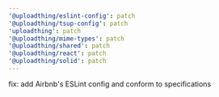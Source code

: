 ```yaml
---
'@uploadthing/eslint-config': patch
'@uploadthing/tsup-config': patch
'uploadthing': patch
'@uploadthing/mime-types': patch
'@uploadthing/shared': patch
'@uploadthing/react': patch
'@uploadthing/solid': patch
---
```


fix: add Airbnb's ESLint config and conform to specifications
